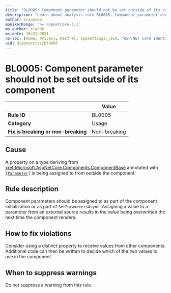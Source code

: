 ```yaml
---
title: "BL0005: Component parameter should not be set outside of its component"
description: "Learn about analysis rule BL0005: Component parameter should not be set outside of its component"
author: pranavkm
monikerRange: '>= aspnetcore-3.1'
ms.author: riande
ms.date: 10/21/2021
no-loc: [Home, Privacy, Kestrel, appsettings.json, "ASP.NET Core Identity", cookie, Cookie, Blazor, "Blazor Server", "Blazor WebAssembly", "Identity", "Let's Encrypt", Razor, SignalR]
uid: diagnostics/bl0005
---
```

# BL0005: Component parameter should not be set outside of its component

| | Value |
|-|-|
| **Rule ID** |BL0005|
| **Category** |Usage|
| **Fix is breaking or non-breaking** |Non-breaking|

## Cause

A property on a type deriving from <xref:Microsoft.AspNetCore.Components.ComponentBase> annotated with [`[Parameter]`](xref:Microsoft.AspNetCore.Components.ParameterAttribute) is being assigned to from outside the component.

## Rule description

Component parameters should be assigned to as part of the component initialization or as part of `SetParametersAsync`. Assigning a value to a parameter from an external source results in the value being overwritten the next time the component renders.

## How to fix violations

Consider using a distinct property to receive values from other components. Additional code can then be written to decide which of the two values to use in the component.

## When to suppress warnings

Do not suppress a warning from this rule.
